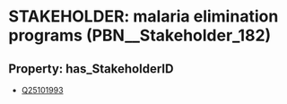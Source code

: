 # STAKEHOLDER: __malaria elimination programs__ (PBN__Stakeholder_182)

## Property: has_StakeholderID

* [Q25101993](Q25101993)


